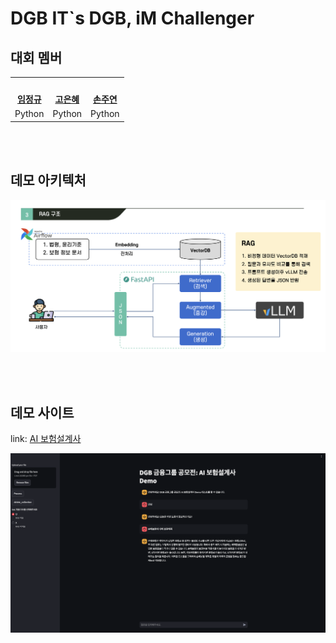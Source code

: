 # DGB IT`s DGB, iM Challenger
## **대회 멤버**

<table>
 <tr>
    <td align="center"><a href="https://github.com/DoxB"><img src="https://avatars.githubusercontent.com/DoxB" width="150px;" alt=""></td>
    <td align="center"><a href="https://github.com/eunhyea"><img src="https://avatars.githubusercontent.com/eunhyea" width="150px;" alt=""></td>
    <td align="center"><a href="https://github.com/juyeon0312"><img src="https://avatars.githubusercontent.com/juyeon0312" width="150px;" alt=""></td>
  </tr>
  <tr>
    <td align="center"><a href="https://github.com/DoxB"><b>임정규</b></td>
    <td align="center"><a href="https://github.com/eunhyea"><b>고은혜</b></td>
    <td align="center"><a href="https://github.com/juyeon0312"><b>손주연</b></td>
  </tr>
  <tr>
    <td align="center">Python</td>
    <td align="center">Python</td>
    <td align="center">Python</td>
  </tr>
</table>

<br />
<br />

## **데모 아키텍처**
![alt text](assets/rag.png)


<br />
<br />

## **데모 사이트**
link: [AI 보험설계사](http://regularmark.iptime.org:8501/)

![alt text](assets/Demo_page.png)